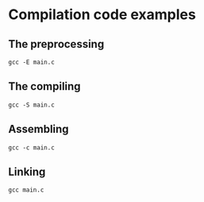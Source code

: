 # Compilation code examples

## The preprocessing
```shell
gcc -E main.c
```

## The compiling
```shell
gcc -S main.c
```

## Assembling
```shell
gcc -c main.c
```

## Linking
```shell
gcc main.c
```
